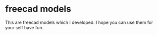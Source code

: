 # freecad models
 This are freecad models which I developed. I hope you can use them for your self have fun.
